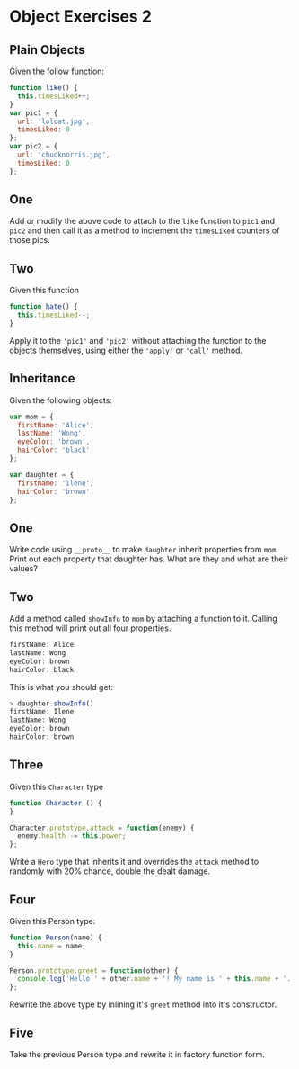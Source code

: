 # Object Exercises 2

## Plain Objects

Given the follow function:

```javascript
function like() {
  this.timesLiked++;
}
var pic1 = {
  url: 'lolcat.jpg',
  timesLiked: 0
};
var pic2 = {
  url: 'chucknorris.jpg',
  timesLiked: 0
};
```

## One

Add or modify the above code to attach to the ```like``` function to ```pic1``` and ```pic2``` and then call it as a method to increment the ```timesLiked``` counters of those pics.

## Two

Given this function

```javascript
function hate() {
  this.timesLiked--;
}
```

Apply it to the ```'pic1'``` and ```'pic2'``` without attaching the function to the objects themselves, using either the ```'apply'``` or ```'call'``` method.


## Inheritance

Given the following objects:

```javascript
var mom = {
  firstName: 'Alice',
  lastName: 'Wong',
  eyeColor: 'brown',
  hairColor: 'black'
};

var daughter = {
  firstName: 'Ilene',
  hairColor: 'brown'
};
```


## One

Write code using ```__proto__``` to make ```daughter``` inherit properties from ```mom```. Print out each property that daughter has. What are they and what are their values?


## Two

Add a method called ```showInfo``` to ```mom``` by attaching a function to it. Calling this method will print out all four properties.

```javascript
firstName: Alice
lastName: Wong
eyeColor: brown
hairColor: black
```

This is what you should get:

```javascript
> daughter.showInfo()
firstName: Ilene
lastName: Wong
eyeColor: brown
hairColor: brown
```


## Three

Given this ```Character``` type

```javascript
function Character () {
}

Character.prototype.attack = function(enemy) {
  enemy.health -= this.power;
};
```

Write a ```Hero``` type that inherits it and overrides the ```attack``` method to randomly with 20% chance, double the dealt damage.


## Four

Given this Person type:

```javascript
function Person(name) {
  this.name = name;
}

Person.prototype.greet = function(other) {
  console.log('Hello ' + other.name + '! My name is ' + this.name + '.');
};
```

Rewrite the above type by inlining it's ```greet``` method into it's constructor.


## Five

Take the previous Person type and rewrite it in factory function form.
